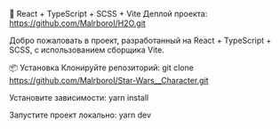 🚀 React + TypeScript + SCSS + Vite
Деплой проекта: https://github.com/MalrboroI/H2O.git

Добро пожаловать в проект, разработанный на React + TypeScript + SCSS, с использованием сборщика Vite.

📦 Установка
Клонируйте репозиторий: git clone https://github.com/MalrboroI/Star-Wars__Character.git

Установите зависимости: yarn install

Запустите проект локально: yarn dev
